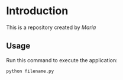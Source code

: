 # Introduction


This is a repository created by *Maria*


## Usage


Run this command to execute the application:


`python filename.py`

 

```
